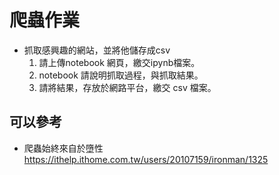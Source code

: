 # 爬蟲作業
- 抓取感興趣的網站，並將他儲存成csv
    1. 請上傳notebook 網頁，繳交ipynb檔案。
    2. notebook 請說明抓取過程，與抓取結果。
    3. 請將結果，存放於網路平台，繳交 csv 檔案。

## 可以參考
- 爬蟲始終來自於墮性 https://ithelp.ithome.com.tw/users/20107159/ironman/1325